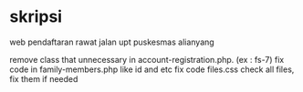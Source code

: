 # skripsi

web pendaftaran rawat jalan upt puskesmas alianyang

<!-- TO DO -->

remove class that unnecessary in account-registration.php. (ex : fs-7)
fix code in family-members.php like id and etc
fix code files.css
check all files, fix them if needed
